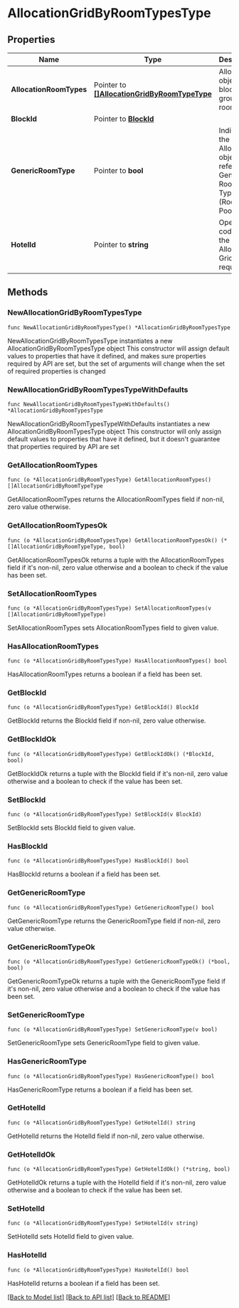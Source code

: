 # AllocationGridByRoomTypesType

## Properties

Name | Type | Description | Notes
------------ | ------------- | ------------- | -------------
**AllocationRoomTypes** | Pointer to [**[]AllocationGridByRoomTypeType**](AllocationGridByRoomTypeType.md) | Allocation objects of a block grouped by room types. | [optional] 
**BlockId** | Pointer to [**BlockId**](BlockId.md) |  | [optional] 
**GenericRoomType** | Pointer to **bool** | Indicates if the Allocation objects refer to Generic Room Types (Room Pools). | [optional] 
**HotelId** | Pointer to **string** | Opera Hotel code for the Set Allocation Grid request. | [optional] 

## Methods

### NewAllocationGridByRoomTypesType

`func NewAllocationGridByRoomTypesType() *AllocationGridByRoomTypesType`

NewAllocationGridByRoomTypesType instantiates a new AllocationGridByRoomTypesType object
This constructor will assign default values to properties that have it defined,
and makes sure properties required by API are set, but the set of arguments
will change when the set of required properties is changed

### NewAllocationGridByRoomTypesTypeWithDefaults

`func NewAllocationGridByRoomTypesTypeWithDefaults() *AllocationGridByRoomTypesType`

NewAllocationGridByRoomTypesTypeWithDefaults instantiates a new AllocationGridByRoomTypesType object
This constructor will only assign default values to properties that have it defined,
but it doesn't guarantee that properties required by API are set

### GetAllocationRoomTypes

`func (o *AllocationGridByRoomTypesType) GetAllocationRoomTypes() []AllocationGridByRoomTypeType`

GetAllocationRoomTypes returns the AllocationRoomTypes field if non-nil, zero value otherwise.

### GetAllocationRoomTypesOk

`func (o *AllocationGridByRoomTypesType) GetAllocationRoomTypesOk() (*[]AllocationGridByRoomTypeType, bool)`

GetAllocationRoomTypesOk returns a tuple with the AllocationRoomTypes field if it's non-nil, zero value otherwise
and a boolean to check if the value has been set.

### SetAllocationRoomTypes

`func (o *AllocationGridByRoomTypesType) SetAllocationRoomTypes(v []AllocationGridByRoomTypeType)`

SetAllocationRoomTypes sets AllocationRoomTypes field to given value.

### HasAllocationRoomTypes

`func (o *AllocationGridByRoomTypesType) HasAllocationRoomTypes() bool`

HasAllocationRoomTypes returns a boolean if a field has been set.

### GetBlockId

`func (o *AllocationGridByRoomTypesType) GetBlockId() BlockId`

GetBlockId returns the BlockId field if non-nil, zero value otherwise.

### GetBlockIdOk

`func (o *AllocationGridByRoomTypesType) GetBlockIdOk() (*BlockId, bool)`

GetBlockIdOk returns a tuple with the BlockId field if it's non-nil, zero value otherwise
and a boolean to check if the value has been set.

### SetBlockId

`func (o *AllocationGridByRoomTypesType) SetBlockId(v BlockId)`

SetBlockId sets BlockId field to given value.

### HasBlockId

`func (o *AllocationGridByRoomTypesType) HasBlockId() bool`

HasBlockId returns a boolean if a field has been set.

### GetGenericRoomType

`func (o *AllocationGridByRoomTypesType) GetGenericRoomType() bool`

GetGenericRoomType returns the GenericRoomType field if non-nil, zero value otherwise.

### GetGenericRoomTypeOk

`func (o *AllocationGridByRoomTypesType) GetGenericRoomTypeOk() (*bool, bool)`

GetGenericRoomTypeOk returns a tuple with the GenericRoomType field if it's non-nil, zero value otherwise
and a boolean to check if the value has been set.

### SetGenericRoomType

`func (o *AllocationGridByRoomTypesType) SetGenericRoomType(v bool)`

SetGenericRoomType sets GenericRoomType field to given value.

### HasGenericRoomType

`func (o *AllocationGridByRoomTypesType) HasGenericRoomType() bool`

HasGenericRoomType returns a boolean if a field has been set.

### GetHotelId

`func (o *AllocationGridByRoomTypesType) GetHotelId() string`

GetHotelId returns the HotelId field if non-nil, zero value otherwise.

### GetHotelIdOk

`func (o *AllocationGridByRoomTypesType) GetHotelIdOk() (*string, bool)`

GetHotelIdOk returns a tuple with the HotelId field if it's non-nil, zero value otherwise
and a boolean to check if the value has been set.

### SetHotelId

`func (o *AllocationGridByRoomTypesType) SetHotelId(v string)`

SetHotelId sets HotelId field to given value.

### HasHotelId

`func (o *AllocationGridByRoomTypesType) HasHotelId() bool`

HasHotelId returns a boolean if a field has been set.


[[Back to Model list]](../README.md#documentation-for-models) [[Back to API list]](../README.md#documentation-for-api-endpoints) [[Back to README]](../README.md)


